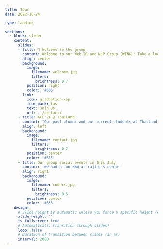 ```yaml
---
title: Tour
date: 2022-10-24

type: landing

sections:
  - block: slider
    content:
      slides:
      - title: 👋 Welcome to the group
        content: Welcome to our Web IR and NLP Group (WING)! Take a look at what we’re working on…
        align: center
        background:
          image:
            filename: welcome.jpg
            filters:
              brightness: 0.7
          position: right
          color: '#666'
        link:
          icon: graduation-cap
          icon_pack: fas
          text: Join Us
          url: ../contact/
      - title: ACL'24 @ Thailand
        content: "Our past alumni and our current students at Thailand!"
        align: left
        background:
          image:
            filename: contact.jpg
            filters:
              brightness: 0.7
          position: center
          color: '#555'
      - title: Our group social events in this July
        content: "We had a fun BBQ at Yajing's condo!"
        align: right
        background:
          image:
            filename: coders.jpg
            filters:
              brightness: 0.5
          position: center
          color: '#333'
    design:
      # Slide height is automatic unless you force a specific height (e.g. '400px')
      slide_height: ''
      is_fullscreen: true
      # Automatically transition through slides?
      loop: false
      # Duration of transition between slides (in ms)
      interval: 2000
---
```

